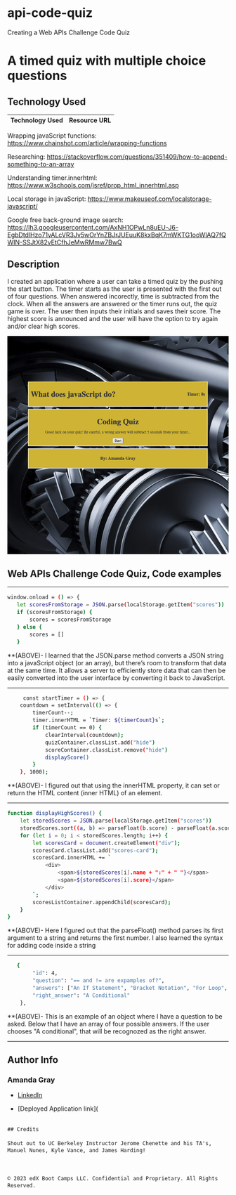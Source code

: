 # api-code-quiz
Creating a Web APIs Challenge Code Quiz
# A timed quiz with multiple choice questions

## Technology Used 

| Technology Used         | Resource URL           | 
| ------------- |:-------------:| 

Wrapping javaScript functions: https://www.chainshot.com/article/wrapping-functions

Researching: https://stackoverflow.com/questions/351409/how-to-append-something-to-an-array

Understanding timer.innerhtml: https://www.w3schools.com/jsref/prop_html_innerhtml.asp

Local storage in javaScript: https://www.makeuseof.com/localstorage-javascript/

Google free back-ground image search: https://lh3.googleusercontent.com/AxNH1OPwLn8uEU-J6-EgbDtdlHzo71vALcVR3Jv5wOrYnZBJrJUEuuK8kxBqK7mWKTG1ooWlAQ7fQWIN-SSJtX82vEtCfhJeMwRMmw7BwQ




## Description 
I created an application where a user can take a timed quiz by the pushing the start button. The timer starts as the user is presented with the first out of four questions. When answered incorectly, time is subtracted from the clock. When all the answers are answered or the timer runs out, the quiz game is over. The user then inputs their initials and saves their score. The highest score is announced and the user will have the option to try again and/or clear high scores.

 <img src="./assets/images/Screen Shot 2023-04-03 at 5.56.37 PM.png" alt="screen-shot">

## Web APIs Challenge Code Quiz, Code examples


--------------------------------------------------------------------------------------------------------------------------------------------------------

 ```sh
 window.onload = () => {
    let scoresFromStorage = JSON.parse(localStorage.getItem("scores"))
    if (scoresFromStorage) {
        scores = scoresFromStorage
    } else {
        scores = []
    }
```

**(ABOVE)- I learned that the JSON.parse method converts a JSON string into a javaScript object (or an array), but there’s room to transform that data at the same time. It allows a server to efficiently store data that can then be easily converted into the user interface by converting it back to JavaScript.



--------------------------------------------------------------------------------------------------------------------------------------------------------
```sh
     const startTimer = () => {
    countdown = setInterval(() => {
        timerCount--;
        timer.innerHTML = `Timer: ${timerCount}s`;
        if (timerCount == 0) {
            clearInterval(countdown);
            quizContainer.classList.add("hide")
            scoreContainer.classList.remove("hide")
            displayScore()
        }
    }, 1000);
```

**(ABOVE)- I figured out that using the innerHTML property, it can set or return the HTML content (inner HTML) of an element.

--------------------------------------------------------------------------------------------------------------------------------------------------------
```sh
function displayHighScores() {
    let storedScores = JSON.parse(localStorage.getItem("scores"))
    storedScores.sort((a, b) => parseFloat(b.score) - parseFloat(a.score));
    for (let i = 0; i < storedScores.length; i++) {
        let scoresCard = document.createElement("div");
        scoresCard.classList.add("scores-card");
        scoresCard.innerHTML += `
            <div>
                <span>${storedScores[i].name + ":" + " "}</span>
                <span>${storedScores[i].score}</span>
            </div>
        `;
        scoresListContainer.appendChild(scoresCard);
    }
}
```
**(ABOVE)- Here I figured out that the parseFloat() method parses its first argument to a string and returns the first number. I also learned the syntax for adding code inside a string

---------------------------------------------------------------------------------------------------------------------------------------------------------
```sh
   {
        "id": 4,
        "question": "== and != are expamples of?",
        "answers": ["An If Statement", "Bracket Notation", "For Loop", "A Conditional", "An Array Iterate"],
        "right_answer": "A Conditional"
    },
```
**(ABOVE)- This is an example of an object where I have a question to be asked. Below that I have an array of four possible answers. If the user chooses "A conditional", that will be recognozed as the right answer. 

---------------------------------------------------------------------------------------------------------------------------------------------------------
## Author Info

### Amanda Gray 

* [LinkedIn](https://www.linkedin.com/in/amanda-gray-831a65254/)

* [Deployed Application link](
```

## Credits

Shout out to UC Berkeley Instructor Jerome Chenette and his TA's, Manuel Nunes, Kyle Vance, and James Harding! 



© 2023 edX Boot Camps LLC. Confidential and Proprietary. All Rights Reserved.



